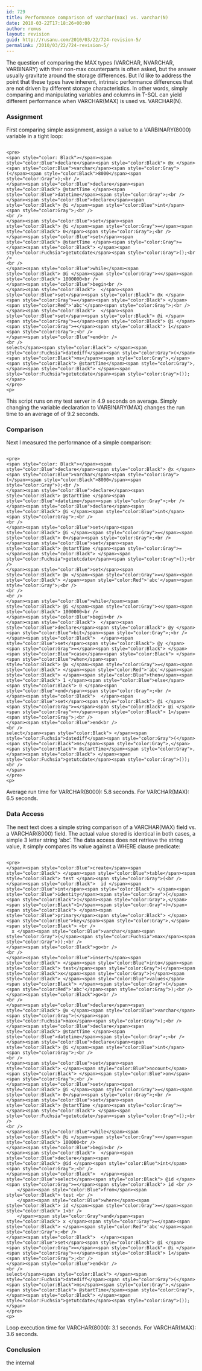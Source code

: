 ```yaml
---
id: 729
title: Performance comparison of varchar(max) vs. varchar(N)
date: 2010-03-22T17:18:26+00:00
author: remus
layout: revision
guid: http://rusanu.com/2010/03/22/724-revision-5/
permalink: /2010/03/22/724-revision-5/
---
```

The question of comparing the MAX types (VARCHAR, NVARCHAR, VARBINARY) with their non-max counterparts is often asked, but the answer usually gravitate around the storage differences. But I&#8217;d like to address the point that these types have inherent, intrinsic performance differences that are not driven by different storage characteristics. In other words, simply comparing and manipulating variables and columns in T-SQL can yield different performance when VARCHAR(MAX) is used vs. VARCHAR(N).

### Assignment

First comparing simple assignment, assign a value to a VARBINARY(8000) variable in a tight loop:


<code class="prettyprint lang-sql">
&lt;pre>
&lt;span style="color: Black">&lt;/span>&lt;span style="color:Blue">declare&lt;/span>&lt;span style="color:Black">&nbsp;@x&nbsp;&lt;/span>&lt;span style="color:Blue">varchar&lt;/span>&lt;span style="color:Gray">(&lt;/span>&lt;span style="color:Black">8000&lt;/span>&lt;span style="color:Gray">);&lt;br />
&lt;/span>&lt;span style="color:Blue">declare&lt;/span>&lt;span style="color:Black">&nbsp;@startTime&nbsp;&lt;/span>&lt;span style="color:Blue">datetime&lt;/span>&lt;span style="color:Gray">;&lt;br />
&lt;/span>&lt;span style="color:Blue">declare&lt;/span>&lt;span style="color:Black">&nbsp;@i&nbsp;&lt;/span>&lt;span style="color:Blue">int&lt;/span>&lt;span style="color:Gray">;&lt;br />
&lt;br />
&lt;/span>&lt;span style="color:Blue">set&lt;/span>&lt;span style="color:Black">&nbsp;@i&nbsp;&lt;/span>&lt;span style="color:Gray">=&lt;/span>&lt;span style="color:Black">&nbsp;0&lt;/span>&lt;span style="color:Gray">;&lt;br />
&lt;/span>&lt;span style="color:Blue">set&lt;/span>&lt;span style="color:Black">&nbsp;@startTime&nbsp;&lt;/span>&lt;span style="color:Gray">=&lt;/span>&lt;span style="color:Black">&nbsp;&lt;/span>&lt;span style="color:Fuchsia">getutcdate&lt;/span>&lt;span style="color:Gray">();&lt;br />
&lt;br />
&lt;/span>&lt;span style="color:Blue">while&lt;/span>&lt;span style="color:Black">&nbsp;@i&nbsp;&lt;/span>&lt;span style="color:Gray">&lt;&lt;/span>&lt;span style="color:Black">&nbsp;1000000&lt;br />
&lt;/span>&lt;span style="color:Blue">begin&lt;br />
&lt;/span>&lt;span style="color:Black">&nbsp;&nbsp;&lt;/span>&lt;span style="color:Blue">set&lt;/span>&lt;span style="color:Black">&nbsp;@x&nbsp;&lt;/span>&lt;span style="color:Gray">=&lt;/span>&lt;span style="color:Black">&nbsp;&lt;/span>&lt;span style="color:Red">'abc'&lt;/span>&lt;span style="color:Gray">;&lt;br />
&lt;/span>&lt;span style="color:Black">&nbsp;&nbsp;&lt;/span>&lt;span style="color:Blue">set&lt;/span>&lt;span style="color:Black">&nbsp;@i&nbsp;&lt;/span>&lt;span style="color:Gray">=&lt;/span>&lt;span style="color:Black">&nbsp;@i&nbsp;&lt;/span>&lt;span style="color:Gray">+&lt;/span>&lt;span style="color:Black">&nbsp;1&lt;/span>&lt;span style="color:Gray">;&lt;br />
&lt;/span>&lt;span style="color:Blue">end&lt;br />
&lt;br />
select&lt;/span>&lt;span style="color:Black">&nbsp;&lt;/span>&lt;span style="color:Fuchsia">datediff&lt;/span>&lt;span style="color:Gray">(&lt;/span>&lt;span style="color:Black">ms&lt;/span>&lt;span style="color:Gray">,&lt;/span>&lt;span style="color:Black">&nbsp;@startTime&lt;/span>&lt;span style="color:Gray">,&lt;/span>&lt;span style="color:Black">&nbsp;&lt;/span>&lt;span style="color:Fuchsia">getutcdate&lt;/span>&lt;span style="color:Gray">());&lt;/span>
&lt;/pre>
&lt;p></code>

This script runs on my test server in 4.9 seconds on average. Simply changing the variable declaration to VARBINARY(MAX) changes the run time to an average of of 9.2 seconds.

### Comparison

Next I measured the performance of a simple comparison:


<code class="prettyprint lang-sql">
&lt;pre>
&lt;span style="color: Black">&lt;/span>&lt;span style="color:Blue">declare&lt;/span>&lt;span style="color:Black">&nbsp;@x&nbsp;&lt;/span>&lt;span style="color:Blue">varchar&lt;/span>&lt;span style="color:Gray">(&lt;/span>&lt;span style="color:Black">8000&lt;/span>&lt;span style="color:Gray">);&lt;br />
&lt;/span>&lt;span style="color:Blue">declare&lt;/span>&lt;span style="color:Black">&nbsp;@startTime&nbsp;&lt;/span>&lt;span style="color:Blue">datetime&lt;/span>&lt;span style="color:Gray">;&lt;br />
&lt;/span>&lt;span style="color:Blue">declare&lt;/span>&lt;span style="color:Black">&nbsp;@i&nbsp;&lt;/span>&lt;span style="color:Blue">int&lt;/span>&lt;span style="color:Gray">;&lt;br />
&lt;br />
&lt;/span>&lt;span style="color:Blue">set&lt;/span>&lt;span style="color:Black">&nbsp;@i&nbsp;&lt;/span>&lt;span style="color:Gray">=&lt;/span>&lt;span style="color:Black">&nbsp;0&lt;/span>&lt;span style="color:Gray">;&lt;br />
&lt;/span>&lt;span style="color:Blue">set&lt;/span>&lt;span style="color:Black">&nbsp;@startTime&nbsp;&lt;/span>&lt;span style="color:Gray">=&lt;/span>&lt;span style="color:Black">&nbsp;&lt;/span>&lt;span style="color:Fuchsia">getutcdate&lt;/span>&lt;span style="color:Gray">();&lt;br />
&lt;/span>&lt;span style="color:Blue">set&lt;/span>&lt;span style="color:Black">&nbsp;@x&nbsp;&lt;/span>&lt;span style="color:Gray">=&lt;/span>&lt;span style="color:Black">&nbsp;&lt;/span>&lt;span style="color:Red">'abc'&lt;/span>&lt;span style="color:Gray">;&lt;br />
&lt;br />
&lt;br />
&lt;/span>&lt;span style="color:Blue">while&lt;/span>&lt;span style="color:Black">&nbsp;@i&nbsp;&lt;/span>&lt;span style="color:Gray">&lt;&lt;/span>&lt;span style="color:Black">&nbsp;1000000&lt;br />
&lt;/span>&lt;span style="color:Blue">begin&lt;br />
&lt;/span>&lt;span style="color:Black">&nbsp;&nbsp;&lt;/span>&lt;span style="color:Blue">declare&lt;/span>&lt;span style="color:Black">&nbsp;@y&nbsp;&lt;/span>&lt;span style="color:Blue">bit&lt;/span>&lt;span style="color:Gray">;&lt;br />
&lt;/span>&lt;span style="color:Black">&nbsp;&nbsp;&lt;/span>&lt;span style="color:Blue">set&lt;/span>&lt;span style="color:Black">&nbsp;@y&nbsp;&lt;/span>&lt;span style="color:Gray">=&lt;/span>&lt;span style="color:Black">&nbsp;&lt;/span>&lt;span style="color:Blue">case&lt;/span>&lt;span style="color:Black">&nbsp;&lt;/span>&lt;span style="color:Blue">when&lt;/span>&lt;span style="color:Black">&nbsp;@x&nbsp;&lt;/span>&lt;span style="color:Gray">=&lt;/span>&lt;span style="color:Black">&nbsp;&lt;/span>&lt;span style="color:Red">'abc'&lt;/span>&lt;span style="color:Black">&nbsp;&lt;/span>&lt;span style="color:Blue">then&lt;/span>&lt;span style="color:Black">&nbsp;1&nbsp;&lt;/span>&lt;span style="color:Blue">else&lt;/span>&lt;span style="color:Black">&nbsp;0&nbsp;&lt;/span>&lt;span style="color:Blue">end&lt;/span>&lt;span style="color:Gray">;&lt;br />
&lt;/span>&lt;span style="color:Black">&nbsp;&nbsp;&lt;/span>&lt;span style="color:Blue">set&lt;/span>&lt;span style="color:Black">&nbsp;@i&nbsp;&lt;/span>&lt;span style="color:Gray">=&lt;/span>&lt;span style="color:Black">&nbsp;@i&nbsp;&lt;/span>&lt;span style="color:Gray">+&lt;/span>&lt;span style="color:Black">&nbsp;1&lt;/span>&lt;span style="color:Gray">;&lt;br />
&lt;/span>&lt;span style="color:Blue">end&lt;br />
&lt;br />
select&lt;/span>&lt;span style="color:Black">&nbsp;&lt;/span>&lt;span style="color:Fuchsia">datediff&lt;/span>&lt;span style="color:Gray">(&lt;/span>&lt;span style="color:Black">ms&lt;/span>&lt;span style="color:Gray">,&lt;/span>&lt;span style="color:Black">&nbsp;@startTime&lt;/span>&lt;span style="color:Gray">,&lt;/span>&lt;span style="color:Black">&nbsp;&lt;/span>&lt;span style="color:Fuchsia">getutcdate&lt;/span>&lt;span style="color:Gray">());&lt;br />
&lt;/span>
&lt;/pre>
&lt;p></code>

Average run time for VARCHAR(8000): 5.8 seconds. For VARCHAR(MAX): 6.5 seconds.

### Data Access

The next text does a simple string comparison of a VARCHAR(MAX) field vs. a VARCHAR(8000) field. The actual value stored is identical in both cases, a simple 3 letter string &#8216;abc&#8217;. The data access does not retrieve the string value, it simply compares its value against a WHERE clause predicate:


<code class="prettyprint lang-sql">
&lt;pre>
&lt;/span>&lt;span style="color:Blue">create&lt;/span>&lt;span style="color:Black">&nbsp;&lt;/span>&lt;span style="color:Blue">table&lt;/span>&lt;span style="color:Black">&nbsp;test&nbsp;&lt;/span>&lt;span style="color:Gray">(&lt;br />
&lt;/span>&lt;span style="color:Black">&nbsp;&nbsp;id&nbsp;&lt;/span>&lt;span style="color:Blue">int&lt;/span>&lt;span style="color:Black">&nbsp;&lt;/span>&lt;span style="color:Blue">identity&lt;/span>&lt;span style="color:Gray">(&lt;/span>&lt;span style="color:Black">1&lt;/span>&lt;span style="color:Gray">,&lt;/span>&lt;span style="color:Black">1&lt;/span>&lt;span style="color:Gray">)&lt;/span>&lt;span style="color:Black">&nbsp;&lt;/span>&lt;span style="color:Blue">primary&lt;/span>&lt;span style="color:Black">&nbsp;&lt;/span>&lt;span style="color:Blue">key&lt;/span>&lt;span style="color:Gray">,&lt;/span>&lt;span style="color:Black">&nbsp;&lt;br />
&nbsp;&nbsp;x&nbsp;&lt;/span>&lt;span style="color:Blue">varchar&lt;/span>&lt;span style="color:Gray">(&lt;/span>&lt;span style="color:Fuchsia">max&lt;/span>&lt;span style="color:Gray">));&lt;br />
&lt;/span>&lt;span style="color:Black">go&lt;br />
&lt;br />
&lt;/span>&lt;span style="color:Blue">insert&lt;/span>&lt;span style="color:Black">&nbsp;&lt;/span>&lt;span style="color:Blue">into&lt;/span>&lt;span style="color:Black">&nbsp;test&lt;/span>&lt;span style="color:Gray">(&lt;/span>&lt;span style="color:Black">x&lt;/span>&lt;span style="color:Gray">)&lt;/span>&lt;span style="color:Black">&nbsp;&lt;/span>&lt;span style="color:Blue">values&lt;/span>&lt;span style="color:Black">&nbsp;&lt;/span>&lt;span style="color:Gray">(&lt;/span>&lt;span style="color:Red">'abc'&lt;/span>&lt;span style="color:Gray">);&lt;br />
&lt;/span>&lt;span style="color:Black">go&lt;br />
&lt;br />
&lt;/span>&lt;span style="color:Blue">declare&lt;/span>&lt;span style="color:Black">&nbsp;@x&nbsp;&lt;/span>&lt;span style="color:Blue">varchar&lt;/span>&lt;span style="color:Gray">(&lt;/span>&lt;span style="color:Fuchsia">max&lt;/span>&lt;span style="color:Gray">);&lt;br />
&lt;/span>&lt;span style="color:Blue">declare&lt;/span>&lt;span style="color:Black">&nbsp;@startTime&nbsp;&lt;/span>&lt;span style="color:Blue">datetime&lt;/span>&lt;span style="color:Gray">;&lt;br />
&lt;/span>&lt;span style="color:Blue">declare&lt;/span>&lt;span style="color:Black">&nbsp;@i&nbsp;&lt;/span>&lt;span style="color:Blue">int&lt;/span>&lt;span style="color:Gray">;&lt;br />
&lt;br />
&lt;/span>&lt;span style="color:Blue">set&lt;/span>&lt;span style="color:Black">&nbsp;&lt;/span>&lt;span style="color:Blue">nocount&lt;/span>&lt;span style="color:Black">&nbsp;&lt;/span>&lt;span style="color:Blue">on&lt;/span>&lt;span style="color:Gray">;&lt;br />
&lt;/span>&lt;span style="color:Blue">set&lt;/span>&lt;span style="color:Black">&nbsp;@i&nbsp;&lt;/span>&lt;span style="color:Gray">=&lt;/span>&lt;span style="color:Black">&nbsp;0&lt;/span>&lt;span style="color:Gray">;&lt;br />
&lt;/span>&lt;span style="color:Blue">set&lt;/span>&lt;span style="color:Black">&nbsp;@startTime&nbsp;&lt;/span>&lt;span style="color:Gray">=&lt;/span>&lt;span style="color:Black">&nbsp;&lt;/span>&lt;span style="color:Fuchsia">getutcdate&lt;/span>&lt;span style="color:Gray">();&lt;br />
&lt;br />
&lt;/span>&lt;span style="color:Blue">while&lt;/span>&lt;span style="color:Black">&nbsp;@i&nbsp;&lt;/span>&lt;span style="color:Gray">&lt;&lt;/span>&lt;span style="color:Black">&nbsp;100000&lt;br />
&lt;/span>&lt;span style="color:Blue">begin&lt;br />
&lt;/span>&lt;span style="color:Black">&nbsp;&nbsp;&lt;/span>&lt;span style="color:Blue">declare&lt;/span>&lt;span style="color:Black">&nbsp;@id&nbsp;&lt;/span>&lt;span style="color:Blue">int&lt;/span>&lt;span style="color:Gray">;&lt;br />
&lt;/span>&lt;span style="color:Black">&nbsp;&nbsp;&lt;/span>&lt;span style="color:Blue">select&lt;/span>&lt;span style="color:Black">&nbsp;@id&nbsp;&lt;/span>&lt;span style="color:Gray">=&lt;/span>&lt;span style="color:Black">&nbsp;id&nbsp;&lt;br />
&nbsp;&nbsp;&nbsp;&nbsp;&lt;/span>&lt;span style="color:Blue">from&lt;/span>&lt;span style="color:Black">&nbsp;test&nbsp;&lt;br />
&nbsp;&nbsp;&nbsp;&nbsp;&lt;/span>&lt;span style="color:Blue">where&lt;/span>&lt;span style="color:Black">&nbsp;id&nbsp;&lt;/span>&lt;span style="color:Gray">=&lt;/span>&lt;span style="color:Black">&nbsp;1&lt;br />
&nbsp;&nbsp;&nbsp;&nbsp;&lt;/span>&lt;span style="color:Gray">and&lt;/span>&lt;span style="color:Black">&nbsp;x&nbsp;&lt;/span>&lt;span style="color:Gray">=&lt;/span>&lt;span style="color:Black">&nbsp;&lt;/span>&lt;span style="color:Red">'abc'&lt;/span>&lt;span style="color:Gray">;&lt;br />
&lt;/span>&lt;span style="color:Black">&nbsp;&nbsp;&lt;/span>&lt;span style="color:Blue">set&lt;/span>&lt;span style="color:Black">&nbsp;@i&nbsp;&lt;/span>&lt;span style="color:Gray">=&lt;/span>&lt;span style="color:Black">&nbsp;@i&nbsp;&lt;/span>&lt;span style="color:Gray">+&lt;/span>&lt;span style="color:Black">&nbsp;1&lt;/span>&lt;span style="color:Gray">;&lt;br />
&lt;/span>&lt;span style="color:Blue">end&lt;br />
&lt;br />
select&lt;/span>&lt;span style="color:Black">&nbsp;&lt;/span>&lt;span style="color:Fuchsia">datediff&lt;/span>&lt;span style="color:Gray">(&lt;/span>&lt;span style="color:Black">ms&lt;/span>&lt;span style="color:Gray">,&lt;/span>&lt;span style="color:Black">&nbsp;@startTime&lt;/span>&lt;span style="color:Gray">,&lt;/span>&lt;span style="color:Black">&nbsp;&lt;/span>&lt;span style="color:Fuchsia">getutcdate&lt;/span>&lt;span style="color:Gray">());&lt;/span>
&lt;/pre>
&lt;p></code>

Loop execution time for VARCHAR(8000): 3.1 seconds. For VARCHAR(MAX): 3.6 seconds.

### Conclusion

the internal